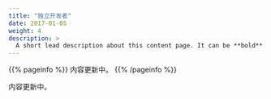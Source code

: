 ```yaml
---
title: "独立开发者"
date: 2017-01-05
weight: 4
description: >
  A short lead description about this content page. It can be **bold** or _italic_ and can be split over multiple paragraphs.
---
```


{{% pageinfo %}}
内容更新中。
{{% /pageinfo %}}

内容更新中。
